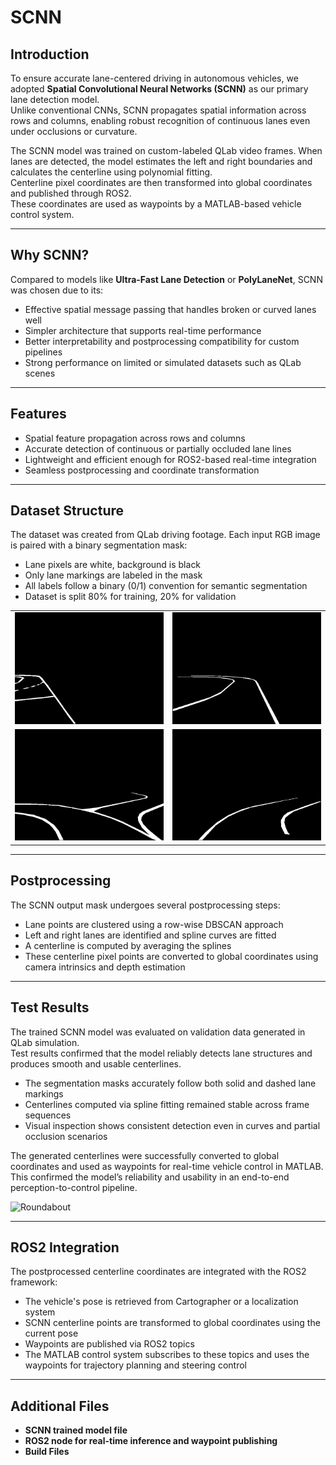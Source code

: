 # SCNN

## Introduction

To ensure accurate lane-centered driving in autonomous vehicles, we adopted **Spatial Convolutional Neural Networks (SCNN)** as our primary lane detection model.  
Unlike conventional CNNs, SCNN propagates spatial information across rows and columns, enabling robust recognition of continuous lanes even under occlusions or curvature.

The SCNN model was trained on custom-labeled QLab video frames. When lanes are detected, the model estimates the left and right boundaries and calculates the centerline using polynomial fitting.  
Centerline pixel coordinates are then transformed into global coordinates and published through ROS2.  
These coordinates are used as waypoints by a MATLAB-based vehicle control system.

---

## Why SCNN?

Compared to models like **Ultra-Fast Lane Detection** or **PolyLaneNet**, SCNN was chosen due to its:

- Effective spatial message passing that handles broken or curved lanes well  
- Simpler architecture that supports real-time performance  
- Better interpretability and postprocessing compatibility for custom pipelines  
- Strong performance on limited or simulated datasets such as QLab scenes

---

## Features

- Spatial feature propagation across rows and columns  
- Accurate detection of continuous or partially occluded lane lines  
- Lightweight and efficient enough for ROS2-based real-time integration  
- Seamless postprocessing and coordinate transformation

---

## Dataset Structure

The dataset was created from QLab driving footage. Each input RGB image is paired with a binary segmentation mask:

- Lane pixels are white, background is black  
- Only lane markings are labeled in the mask  
- All labels follow a binary (0/1) convention for semantic segmentation  
- Dataset is split 80% for training, 20% for validation

<table>
  <tr>
    <td align="center">
      <img src="../image/SCNN_Date.png" width="300"><br>
    </td>
    <td align="center">
      <img src="../image/1SCNN.png" width="300"><br>
    </td>
  </tr>
  <tr>
    <td align="center">
      <img src="../image/2SCNN.png" width="300"><br>
    </td>
    <td align="center">
      <img src="../image/3SCNN.png" width="300"><br>
    </td>
  </tr>
</table>


---

## Postprocessing

The SCNN output mask undergoes several postprocessing steps:

- Lane points are clustered using a row-wise DBSCAN approach  
- Left and right lanes are identified and spline curves are fitted  
- A centerline is computed by averaging the splines  
- These centerline pixel points are converted to global coordinates using camera intrinsics and depth estimation

---

## Test Results

The trained SCNN model was evaluated on validation data generated in QLab simulation.  
Test results confirmed that the model reliably detects lane structures and produces smooth and usable centerlines.

- The segmentation masks accurately follow both solid and dashed lane markings  
- Centerlines computed via spline fitting remained stable across frame sequences  
- Visual inspection shows consistent detection even in curves and partial occlusion scenarios

The generated centerlines were successfully converted to global coordinates and used as waypoints for real-time vehicle control in MATLAB.  
This confirmed the model’s reliability and usability in an end-to-end perception-to-control pipeline.

![Roundabout](../image/SCNNmodel.gif)

---

## ROS2 Integration

The postprocessed centerline coordinates are integrated with the ROS2 framework:

- The vehicle's pose is retrieved from Cartographer or a localization system  
- SCNN centerline points are transformed to global coordinates using the current pose  
- Waypoints are published via ROS2 topics  
- The MATLAB control system subscribes to these topics and uses the waypoints for trajectory planning and steering control

---

## Additional Files

- **SCNN trained model file**  
- **ROS2 node for real-time inference and waypoint publishing**
- **Build Files**  

